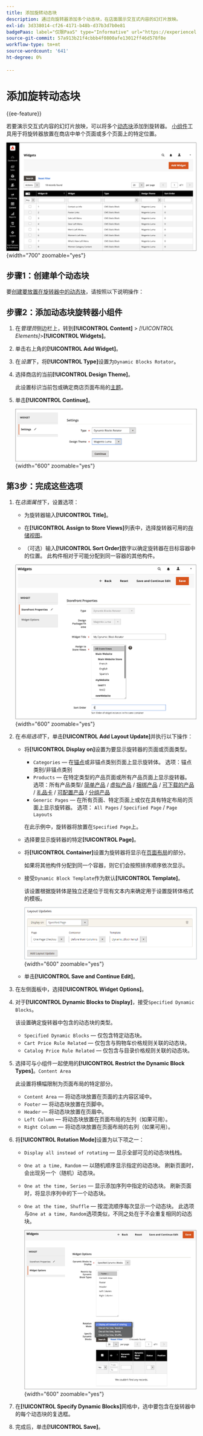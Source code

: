 ```yaml
---
title: 添加旋转动态块
description: 通过向旋转器添加多个动态块，在店面展示交互式内容的幻灯片放映。
exl-id: 3d338014-cf26-4171-b48b-d37b3d7b0e81
badgePaas: label="仅限PaaS" type="Informative" url="https://experienceleague.adobe.com/zh-hans/docs/commerce/user-guides/product-solutions" tooltip="仅适用于云项目(Adobe管理的PaaS基础架构)和内部部署项目上的Adobe Commerce 。"
source-git-commit: 57a913b21f4cbbb4f0800afe13012ff46d578f8e
workflow-type: tm+mt
source-wordcount: '641'
ht-degree: 0%

---
```


# 添加旋转动态块

{{ee-feature}}

若要演示交互式内容的幻灯片放映，可以将多个[动态块](dynamic-blocks.md)添加到旋转器。 [小组件](widgets.md)工具用于将旋转器放置在商店中单个页面或多个页面上的特定位置。

![动态块旋转器](./assets/widget-dynamic-block-rotator.png){width="700" zoomable="yes"}

## 步骤1：创建单个动态块

要[创建要放置在旋转器中的动态块](dynamic-blocks.md)，请按照以下说明操作：

## 步骤2：添加动态块旋转器小组件

1. 在&#x200B;_管理员_&#x200B;侧边栏上，转到&#x200B;**[!UICONTROL Content]** > _[!UICONTROL Elements]_>**[!UICONTROL Widgets]**。

1. 单击右上角的&#x200B;**[!UICONTROL Add Widget]**。

1. 在&#x200B;_设置_&#x200B;下，将&#x200B;**[!UICONTROL Type]**&#x200B;设置为`Dynamic Blocks Rotator`。

1. 选择商店的当前&#x200B;**[!UICONTROL Design Theme]**。

   此设置标识当前包或确定商店页面布局的[主题](themes.md)。

1. 单击&#x200B;**[!UICONTROL Continue]**。

   ![动态块旋转器设置](./assets/widget-dynamic-block-rotator-settings.png){width="600" zoomable="yes"}

## 第3步：完成这些选项

1. 在&#x200B;_店面属性_&#x200B;下，设置选项：

   - 为旋转器输入&#x200B;**[!UICONTROL Title]**。

   - 在&#x200B;**[!UICONTROL Assign to Store Views]**&#x200B;列表中，选择旋转器可用的[存储视图](../getting-started/websites-stores-views.md)。

   - （可选）输入&#x200B;**[!UICONTROL Sort Order]**&#x200B;数字以确定旋转器在目标容器中的位置。 此构件相对于可能分配到同一容器的其他构件。

   ![旋转器店面属性](./assets/widget-dynamic-block-rotator-storefront-properties.png){width="600" zoomable="yes"}

1. 在&#x200B;_布局选项_&#x200B;下，单击&#x200B;**[!UICONTROL Add Layout Update]**&#x200B;并执行以下操作：

   - 将&#x200B;**[!UICONTROL Display on]**&#x200B;设置为要显示旋转器的页面或页面类型。

      - `Categories` — 在[锚点](../catalog/navigation-layered.md)或非锚点类别页面上显示旋转体。 选项：锚点类别/非锚点类别
      - `Products` — 在特定类型的产品页面或所有产品页面上显示旋转器。 选项：所有产品类型/ [简单产品](../catalog/product-create-simple.md) / [虚拟产品](../catalog/product-create-virtual.md) / [捆绑产品](../catalog/product-create-bundle.md) / [可下载的产品](../catalog/product-create-downloadable.md) / [礼品卡](../catalog/product-gift-card-create.md) / [可配置产品](../catalog/product-create-configurable.md) / [分组产品](../catalog/product-create-grouped.md)
      - `Generic Pages` — 在所有页面、特定页面上或仅在具有特定布局的页面上显示旋转器。 选项： `All Pages` / `Specified Page` / `Page Layouts`

     在此示例中，旋转器将放置在`Specified Page`上。

   - 选择要显示旋转器的特定&#x200B;**[!UICONTROL Page]**。

   - 将&#x200B;**[!UICONTROL Container]**&#x200B;设置为旋转器将显示在[页面布局](page-layout.md#standard-page-layouts)的部分。

     如果将其他构件分配到同一个容器，则它们会按照排序顺序依次显示。

   - 接受`Dynamic Block Template`作为默认&#x200B;**[!UICONTROL Template]**。

     该设置根据旋转体是独立还是位于现有文本内来确定用于设置旋转体格式的模板。

     ![旋转器布局更新](./assets/widget-dynamic-block-rotator-layout-updates.png){width="600" zoomable="yes"}

   - 单击&#x200B;**[!UICONTROL Save and Continue Edit]**。

1. 在左侧面板中，选择&#x200B;**[!UICONTROL Widget Options]**。

1. 对于&#x200B;**[!UICONTROL Dynamic Blocks to Display]**，接受`Specified Dynamic Blocks`。

   该设置确定旋转器中包含的动态块的类型。

   - `Specified Dynamic Blocks` — 仅包含特定动态块。
   - `Cart Price Rule Related` — 仅包含与购物车价格规则关联的动态块。
   - `Catalog Price Rule Related` — 仅包含与目录价格规则关联的动态块。

1. 选择可与小组件一起使用的&#x200B;**[!UICONTROL Restrict the Dynamic Block Types]**。`Content Area`

   此设置将横幅限制为页面布局的特定部分。

   - `Content Area` — 将动态块放置在页面的主内容区域中。
   - `Footer` — 将动态块放置在页脚中。
   - `Header` — 将动态块放置在页眉中。
   - `Left Column` — 将动态块放置在页面布局的左列（如果可用）。
   - `Right Column` — 将动态块放置在页面布局的右列（如果可用）。

1. 将&#x200B;**[!UICONTROL Rotation Mode]**&#x200B;设置为以下项之一：

   - `Display all instead of rotating` — 显示全部可见的动态块栈栈。
   - `One at a time, Random` — 以随机顺序显示指定的动态块。 刷新页面时，会出现另一个（随机）动态块。
   - `One at the time, Series` — 显示添加序列中指定的动态块。 刷新页面时，将显示序列中的下一个动态块。
   - `One at the time, Shuffle` — 按混流顺序每次显示一个动态块。 此选项与`One at a time, Random`选项类似，不同之处在于不会重复相同的动态块。

     ![旋转器构件选项](./assets/widget-dynamic-block-rotator-widget-options.png){width="600" zoomable="yes"}

1. 在&#x200B;**[!UICONTROL Specify Dynamic Blocks]**&#x200B;网格中，选中要包含在旋转器中的每个动态块的复选框。

1. 完成后，单击&#x200B;**[!UICONTROL Save]**。
